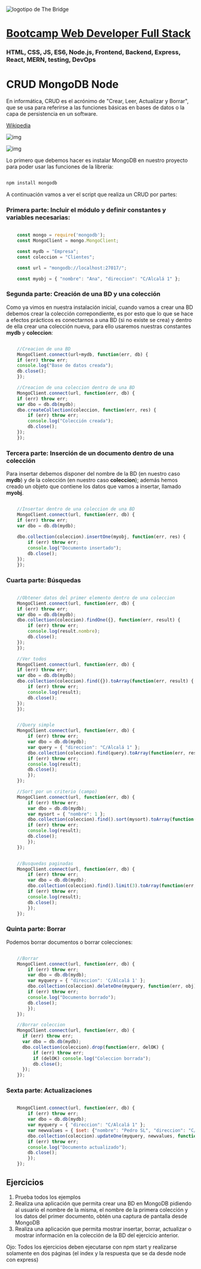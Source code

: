 ![logotipo de The Bridge](https://user-images.githubusercontent.com/27650532/77754601-e8365180-702b-11ea-8bed-5bc14a43f869.png  "logotipo de The Bridge")


# [Bootcamp Web Developer Full Stack](https://www.thebridge.tech/bootcamps/bootcamp-fullstack-developer/)

### HTML, CSS,  JS, ES6, Node.js, Frontend, Backend, Express, React, MERN, testing, DevOps

# CRUD MongoDB Node

En informática, CRUD es el acrónimo de "Crear, Leer, Actualizar y Borrar", que se usa para referirse a las funciones básicas en bases de datos o la capa de persistencia en un software. 

[Wikipedia](https://es.wikipedia.org/wiki/CRUD)

![img](../../../assets/core/clase20/crud.png)

![img](../../../assets/core/clase20/mongoDB.png)

Lo primero que debemos hacer es instalar MongoDB en nuestro proyecto para poder usar las funciones de la librería: 

```javascript

npm install mongodb


```
A continuación vamos a ver el script que realiza un CRUD por partes: 

### Primera parte: Incluir el módulo y definir constantes y variables necesarias: 

```javascript

    const mongo = require('mongodb');
    const MongoClient = mongo.MongoClient;

    const mydb = "Empresa";
    const coleccion = "Clientes";

    const url = "mongodb://localhost:27017/";

    const myobj = { "nombre": "Ana", "direccion": "C/Alcalá 1" };

```

### Segunda parte: Creación de una BD y una colección

Como ya vimos en nuestra instalación inicial, cuando vamos a crear una BD debemos crear la colección correpondiente, es por esto que lo que se hace a efectos prácticos es conectarnos a una BD (si no existe se crea) y dentro de ella crear una colección nueva, para ello usaremos nuestras constantes **mydb** y **coleccion**:

```javascript

    //Creacion de una BD 
    MongoClient.connect(url+mydb, function(err, db) {
    if (err) throw err;
    console.log("Base de datos creada");
    db.close();
    });

    //Creacion de una coleccion dentro de una BD
    MongoClient.connect(url, function(err, db) {
    if (err) throw err;
    var dbo = db.db(mydb);
    dbo.createCollection(coleccion, function(err, res) {
        if (err) throw err;
        console.log("Colección creada");
        db.close();
    });
    });

```

### Tercera parte: Inserción de un documento dentro de una colección

Para insertar debemos disponer del nombre de la BD (en nuestro caso **mydb**) y de la colección (en nuestro caso **coleccion**); además hemos creado un objeto que contiene los datos que vamos a insertar, llamado **myobj**.

```javascript 

    //Insertar dentro de una coleccion de una BD
    MongoClient.connect(url, function(err, db) {
    if (err) throw err;
    var dbo = db.db(mydb);
    
    dbo.collection(coleccion).insertOne(myobj, function(err, res) {
        if (err) throw err;
        console.log("Documento insertado");
        db.close();
    });
    });

```

### Cuarta parte: Búsquedas


```javascript 

    //Obtener datos del primer elemento dentro de una coleccion
    MongoClient.connect(url, function(err, db) {
    if (err) throw err;
    var dbo = db.db(mydb);
    dbo.collection(coleccion).findOne({}, function(err, result) {
        if (err) throw err;
        console.log(result.nombre);
        db.close();
    });
    }); 

    //Ver todos 
    MongoClient.connect(url, function(err, db) {
    if (err) throw err;
    var dbo = db.db(mydb);
    dbo.collection(coleccion).find({}).toArray(function(err, result) {
        if (err) throw err;
        console.log(result);
        db.close();
    });
    });


    //Query simple  
    MongoClient.connect(url, function(err, db) {
        if (err) throw err;
        var dbo = db.db(mydb);
        var query = { "direccion": "C/Alcalá 1" };
        dbo.collection(coleccion).find(query).toArray(function(err, result) {
        if (err) throw err;
        console.log(result);
        db.close();
        });
    });

    //Sort por un criterio (campo)
    MongoClient.connect(url, function(err, db) {
        if (err) throw err;
        var dbo = db.db(mydb);
        var mysort = { "nombre": 1 };
        dbo.collection(coleccion).find().sort(mysort).toArray(function(err, result) {
        if (err) throw err;
        console.log(result);
        db.close();
        });
    }); 


    //Busquedas paginadas
    MongoClient.connect(url, function(err, db) {
        if (err) throw err;
        var dbo = db.db(mydb);
        dbo.collection(coleccion).find().limit(3).toArray(function(err, result) {
        if (err) throw err;
        console.log(result);
        db.close();
        });
    });

```

### Quinta parte: Borrar

Podemos borrar documentos o borrar colecciones: 

```javascript 

    //Borrar  
    MongoClient.connect(url, function(err, db) {
        if (err) throw err;
        var dbo = db.db(mydb);
        var myquery = { "direccion": 'C/Alcalá 1' };
        dbo.collection(coleccion).deleteOne(myquery, function(err, obj) {
        if (err) throw err;
        console.log("Documento borrado");
        db.close();
        });
    });

    //Borrar coleccion
    MongoClient.connect(url, function(err, db) {
      if (err) throw err;
      var dbo = db.db(mydb);
      dbo.collection(coleccion).drop(function(err, delOK) {
          if (err) throw err;
          if (delOK) console.log("Coleccion borrada");
          db.close();
      });
    });

```

### Sexta parte: Actualizaciones 

```javascript

    MongoClient.connect(url, function(err, db) {
        if (err) throw err;
        var dbo = db.db(mydb);
        var myquery = { "direccion": "C/Alcalá 1" };
        var newvalues = { $set: {"nombre": "Pedro SL", "direccion": "C/Serrano" } };
        dbo.collection(coleccion).updateOne(myquery, newvalues, function(err, res) {
        if (err) throw err;
        console.log("Documento actualizado");
        db.close();
        });
    });

```

## Ejercicios

1. Prueba todos los ejemplos
2. Realiza una aplicación que permita crear una BD en MongoDB pidiendo al usuario el nombre de la misma, el nombre de la primera colección y los datos del primer documento, obtén una captura de pantalla desde MongoDB
3. Realiza una aplicación que permita mostrar insertar, borrar, actualizar o mostrar información en la colección de la BD del ejercicio anterior.

Ojo: Todos los ejercicios deben ejecutarse con npm start y realizarse solamente en dos páginas (el index y la respuesta que se da desde node con express)

